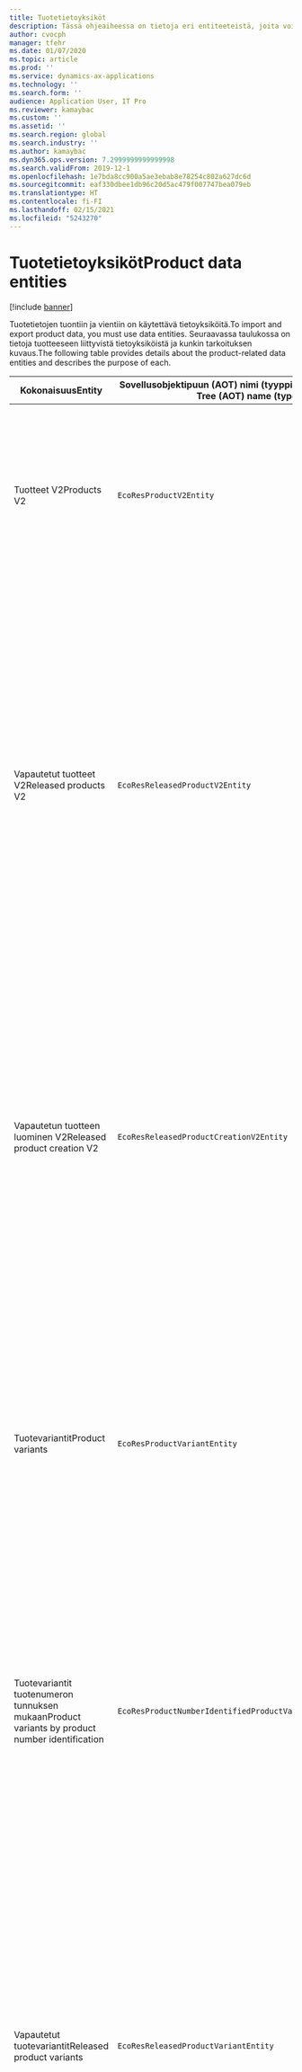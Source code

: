 ```yaml
---
title: Tuotetietoyksiköt
description: Tässä ohjeaiheessa on tietoja eri entiteeteistä, joita voidaan käyttää tuotetietojen tuontiin ja vientiin.
author: cvocph
manager: tfehr
ms.date: 01/07/2020
ms.topic: article
ms.prod: ''
ms.service: dynamics-ax-applications
ms.technology: ''
ms.search.form: ''
audience: Application User, IT Pro
ms.reviewer: kamaybac
ms.custom: ''
ms.assetid: ''
ms.search.region: global
ms.search.industry: ''
ms.author: kamaybac
ms.dyn365.ops.version: 7.2999999999999998
ms.search.validFrom: 2019-12-1
ms.openlocfilehash: 1e7bda8cc900a5ae3ebab8e78254c802a627dc6d
ms.sourcegitcommit: eaf330dbee1db96c20d5ac479f007747bea079eb
ms.translationtype: HT
ms.contentlocale: fi-FI
ms.lasthandoff: 02/15/2021
ms.locfileid: "5243270"
---
```

# <a name="product-data-entities"></a><span data-ttu-id="7e96c-103">Tuotetietoyksiköt</span><span class="sxs-lookup"><span data-stu-id="7e96c-103">Product data entities</span></span>

[!include [banner](../includes/banner.md)]

<span data-ttu-id="7e96c-104">Tuotetietojen tuontiin ja vientiin on käytettävä tietoyksiköitä.</span><span class="sxs-lookup"><span data-stu-id="7e96c-104">To import and export product data, you must use data entities.</span></span> <span data-ttu-id="7e96c-105">Seuraavassa taulukossa on tietoja tuotteeseen liittyvistä tietoyksiköistä ja kunkin tarkoituksen kuvaus.</span><span class="sxs-lookup"><span data-stu-id="7e96c-105">The following table provides details about the product-related data entities and describes the purpose of each.</span></span>

| <span data-ttu-id="7e96c-106">Kokonaisuus</span><span class="sxs-lookup"><span data-stu-id="7e96c-106">Entity</span></span> | <span data-ttu-id="7e96c-107">Sovellusobjektipuun (AOT) nimi (tyyppi)</span><span class="sxs-lookup"><span data-stu-id="7e96c-107">Application Object Tree (AOT) name (type)</span></span> | <span data-ttu-id="7e96c-108">Muistiinpanot</span><span class="sxs-lookup"><span data-stu-id="7e96c-108">Notes</span></span> |
|--------|-------------------------------------------|-------|
| <span data-ttu-id="7e96c-109">Tuotteet V2</span><span class="sxs-lookup"><span data-stu-id="7e96c-109">Products V2</span></span> | `EcoResProductV2Entity` | <span data-ttu-id="7e96c-110">Tätä entiteettiä käytetään jaettujen tuotteiden-erillisten tuotteiden ja päätuotteiden tuontiin ja vientiin.</span><span class="sxs-lookup"><span data-stu-id="7e96c-110">This entity is used to import and export shared products-distinct products and product masters.</span></span> <span data-ttu-id="7e96c-111">Se mahdollistaa päivitykset.</span><span class="sxs-lookup"><span data-stu-id="7e96c-111">It allows for updates.</span></span> <span data-ttu-id="7e96c-112">Se ei tue joukkoon perustuvia SQL-toimintoja.</span><span class="sxs-lookup"><span data-stu-id="7e96c-112">It doesn't support set-based SQL operations.</span></span> <span data-ttu-id="7e96c-113">Se on otettu käyttöön Open Data Protocolissa (OData).</span><span class="sxs-lookup"><span data-stu-id="7e96c-113">It's enabled for Open Data Protocol (OData).</span></span> |
| <span data-ttu-id="7e96c-114">Vapautetut tuotteet V2</span><span class="sxs-lookup"><span data-stu-id="7e96c-114">Released products V2</span></span> | `EcoResReleasedProductV2Entity` | <span data-ttu-id="7e96c-115">Tätä entiteettiä käytetään julkaistujen tuotteiden-erillisten tuotteiden ja päätuotteiden tuontiin ja vientiin.</span><span class="sxs-lookup"><span data-stu-id="7e96c-115">This entity is used to import and export released products-distinct products and product masters.</span></span> <span data-ttu-id="7e96c-116">Se mahdollistaa päivitykset.</span><span class="sxs-lookup"><span data-stu-id="7e96c-116">It allows for updates.</span></span> <span data-ttu-id="7e96c-117">Se edellyttää, että jaettu tuote on jo luotu.</span><span class="sxs-lookup"><span data-stu-id="7e96c-117">It requires that the shared product already be created.</span></span> <span data-ttu-id="7e96c-118">Kun uusi vapautettu tuote tuodaan, jaetun tuotteen julkaisu tapahtuu.</span><span class="sxs-lookup"><span data-stu-id="7e96c-118">When a new released product is imported, a release of the shared product occurs.</span></span> <span data-ttu-id="7e96c-119">On myös erillisiä entiteettejä, joiden avulla voidaan tuoda ja viedä vapautettuja päätuotteita ja julkaista erillisiä variantteja.</span><span class="sxs-lookup"><span data-stu-id="7e96c-119">There are also separate entities that can be used to import and export released product masters and released distinct variants.</span></span> <span data-ttu-id="7e96c-120">Tämä entiteetti ei tue joukkoon perustuvia SQL-toimintoja tai poistotoimintoja.</span><span class="sxs-lookup"><span data-stu-id="7e96c-120">This entity doesn't support set-based SQL operations or delete operations.</span></span> <span data-ttu-id="7e96c-121">Se on otettu käyttöön ODatassa.</span><span class="sxs-lookup"><span data-stu-id="7e96c-121">It's enabled for OData.</span></span> |
| <span data-ttu-id="7e96c-122">Vapautetun tuotteen luominen V2</span><span class="sxs-lookup"><span data-stu-id="7e96c-122">Released product creation V2</span></span> | `EcoResReleasedProductCreationV2Entity` | <span data-ttu-id="7e96c-123">Tätä entiteettiä käytetään, kun tuodaan jaettuja tuotteita ja vapautettuja tuotteita yhdessä vaiheessa.</span><span class="sxs-lookup"><span data-stu-id="7e96c-123">This entity is used to import shared products and released products in one step.</span></span> <span data-ttu-id="7e96c-124">Vaikka se tukee vientiä, tätä käyttöä ei suositella, koska entiteetin tarkoitus on tuotteen luonti.</span><span class="sxs-lookup"><span data-stu-id="7e96c-124">Although it supports exports, that use isn't recommended, because the purpose of the entity is product creation.</span></span> <span data-ttu-id="7e96c-125">Se ei tue päivityksiä.</span><span class="sxs-lookup"><span data-stu-id="7e96c-125">It doesn't support updates.</span></span> <span data-ttu-id="7e96c-126">Se tukee rajoitettua joukkoa kenttiä (kenttiä, jotka ovat käytettävissä tuotteen luonti -valintaikkunassa).</span><span class="sxs-lookup"><span data-stu-id="7e96c-126">It supports a limited set of fields (fields that are available in the product creation dialog box).</span></span> <span data-ttu-id="7e96c-127">Se ei tue joukkoon perustuvia SQL-toimintoja.</span><span class="sxs-lookup"><span data-stu-id="7e96c-127">It doesn't support set-based SQL operations.</span></span> <span data-ttu-id="7e96c-128">Se ei altistu ODatan kautta.</span><span class="sxs-lookup"><span data-stu-id="7e96c-128">It isn't exposed through OData.</span></span> |
| <span data-ttu-id="7e96c-129">Tuotevariantit</span><span class="sxs-lookup"><span data-stu-id="7e96c-129">Product variants</span></span> | `EcoResProductVariantEntity` | <span data-ttu-id="7e96c-130">Tätä entiteettiä käytetään jaettujen tuotevarianttien tuontiin ja vientiin.</span><span class="sxs-lookup"><span data-stu-id="7e96c-130">This entity is used to import and export shared product variants.</span></span> <span data-ttu-id="7e96c-131">Se mahdollistaa päivitykset.</span><span class="sxs-lookup"><span data-stu-id="7e96c-131">It allows for updates.</span></span> <span data-ttu-id="7e96c-132">Se edellyttää, että dimensioarvot on jo luotu.</span><span class="sxs-lookup"><span data-stu-id="7e96c-132">It requires that dimension values already be created.</span></span> <span data-ttu-id="7e96c-133">Integrointiavain on päätuote ja tuotedimensiot.</span><span class="sxs-lookup"><span data-stu-id="7e96c-133">The integration key is the product master plus product dimensions.</span></span> <span data-ttu-id="7e96c-134">Tämä yksikkö ei tue joukkoon perustuvia SQL-toimintoja.</span><span class="sxs-lookup"><span data-stu-id="7e96c-134">This entity doesn't support set-based SQL operations.</span></span> <span data-ttu-id="7e96c-135">Se on otettu käyttöön ODatassa.</span><span class="sxs-lookup"><span data-stu-id="7e96c-135">It's enabled for OData.</span></span> <span data-ttu-id="7e96c-136">Se tukee poistotoimintoja.</span><span class="sxs-lookup"><span data-stu-id="7e96c-136">It supports delete operations.</span></span> <span data-ttu-id="7e96c-137">Sitä ei voi laajentaa lisäämällä uusia tuotedimensioita.</span><span class="sxs-lookup"><span data-stu-id="7e96c-137">It can't be extended through the addition of new product dimensions.</span></span> |
| <span data-ttu-id="7e96c-138">Tuotevariantit tuotenumeron tunnuksen mukaan</span><span class="sxs-lookup"><span data-stu-id="7e96c-138">Product variants by product number identification</span></span> | `EcoResProductNumberIdentifiedProductVariantEntity` | <span data-ttu-id="7e96c-139">Tätä entiteettiä käytetään jaettujen tuotevarianttien tuontiin ja vientiin.</span><span class="sxs-lookup"><span data-stu-id="7e96c-139">This entity is used to import and export shared product variants.</span></span> <span data-ttu-id="7e96c-140">Se mahdollistaa päivitykset.</span><span class="sxs-lookup"><span data-stu-id="7e96c-140">It allows for updates.</span></span> <span data-ttu-id="7e96c-141">Se edellyttää, että dimensioarvot on jo luotu.</span><span class="sxs-lookup"><span data-stu-id="7e96c-141">It requires that dimension values already be created.</span></span> <span data-ttu-id="7e96c-142">Integrointiavain on tuotenumero (kun taas **tuotevariantit** -entiteetin integrointiavain on päätuote ja tuotedimensiot).</span><span class="sxs-lookup"><span data-stu-id="7e96c-142">The integration key is the product number (whereas the integration key for the **Product variants** entity is the product master plus product dimensions).</span></span> |
| <span data-ttu-id="7e96c-143">Vapautetut tuotevariantit</span><span class="sxs-lookup"><span data-stu-id="7e96c-143">Released product variants</span></span> | `EcoResReleasedProductVariantEntity` | <span data-ttu-id="7e96c-144">Tätä entiteettiä käytetään julkaistujen tuotevarianttien tuontiin ja vientiin.</span><span class="sxs-lookup"><span data-stu-id="7e96c-144">This entity is used to import and export released product variants.</span></span> <span data-ttu-id="7e96c-145">Se mahdollistaa päivitykset.</span><span class="sxs-lookup"><span data-stu-id="7e96c-145">It allows for updates.</span></span> <span data-ttu-id="7e96c-146">Se edellyttää, että jaettu tuotevariantti on jo luotu.</span><span class="sxs-lookup"><span data-stu-id="7e96c-146">It requires that shared product variants already be created.</span></span> <span data-ttu-id="7e96c-147">Kun uusi vapautettu tuotevariantti tuodaan, jaetun tuotevariantin julkaisu tapahtuu.</span><span class="sxs-lookup"><span data-stu-id="7e96c-147">When a new released product variant is imported, a release of the shared product variant occurs.</span></span> <span data-ttu-id="7e96c-148">Tämä yksikkö ei tue joukkoon perustuvia SQL-toimintoja.</span><span class="sxs-lookup"><span data-stu-id="7e96c-148">This entity doesn't support set-based SQL operations.</span></span> <span data-ttu-id="7e96c-149">Se on otettu käyttöön ODatassa.</span><span class="sxs-lookup"><span data-stu-id="7e96c-149">It's enabled for OData.</span></span> <span data-ttu-id="7e96c-150">Vaikka se tukee poistotoimintoja, kyseinen käyttö aiheuttaa tällä hetkellä tietojen vioittumisen, koska nykyisessä ympäristössä on virhe.</span><span class="sxs-lookup"><span data-stu-id="7e96c-150">Although it supports delete operations, that use currently causes data corruption because of a bug in the current platform.</span></span> <span data-ttu-id="7e96c-151">Tätä entiteettiä ei voi laajentaa lisäämällä uusia tuotedimensioita.</span><span class="sxs-lookup"><span data-stu-id="7e96c-151">This entity can't be extended through the addition of new product dimensions.</span></span> |
| <span data-ttu-id="7e96c-152">Vapautetut tuotevariantit tuotenumeron tunnuksen mukaan</span><span class="sxs-lookup"><span data-stu-id="7e96c-152">Released product variants by product number identification</span></span> | `EcoResProductNumberIdentifiedReleasedProductVariantEntity` | <span data-ttu-id="7e96c-153">Tämä entiteetti muistuttaa **Julkaistut tuotevariantit** -entiteettiä, mutta integrointiavain on tuotenumero eikä päätuote ja tuotedimensiot.</span><span class="sxs-lookup"><span data-stu-id="7e96c-153">This entity resembles the **Released product variants** entity, but the integration key is the product number instead of the product master plus product dimensions.</span></span> <span data-ttu-id="7e96c-154">Sitä voi laajentaa lisäämällä uusia tuotedimensioita.</span><span class="sxs-lookup"><span data-stu-id="7e96c-154">It can be extended through the addition of new product dimensions.</span></span> |
| <span data-ttu-id="7e96c-155">Myytävät vapautetut tuotteet</span><span class="sxs-lookup"><span data-stu-id="7e96c-155">Sellable released products</span></span> | `EcoResSellableReleasedProductEntity` | <span data-ttu-id="7e96c-156">Tätä entiteettiä käytetään vain myytävissä olevan tuotteen vientiin.</span><span class="sxs-lookup"><span data-stu-id="7e96c-156">This entity is used to export only sellable products.</span></span> <span data-ttu-id="7e96c-157">Myytävissä olevat tuotteet ovat tuotteita, joille on määritetty tiedot myyntitilauksessa käyttämistä varten.</span><span class="sxs-lookup"><span data-stu-id="7e96c-157">Sellable products are products that have the information that they require in order to be used in a sales order.</span></span> <span data-ttu-id="7e96c-158">Samoja sääntöjä käytetään, kun tuote tarkistetaan **Vapautetut tuoteet** -sivun **Vahvista**-toiminnon avulla.</span><span class="sxs-lookup"><span data-stu-id="7e96c-158">The same rules apply when a product is validated by using the **Validate** function on the **Released products** page.</span></span> |
| <span data-ttu-id="7e96c-159">Vapautetut erilliset tuotteet V2</span><span class="sxs-lookup"><span data-stu-id="7e96c-159">Released Distinct products V2</span></span> | `EcoResDistinctProductV2Entity` | <span data-ttu-id="7e96c-160">Tätä entiteettiä käytetään vain erillisten tuotteiden vientiin.</span><span class="sxs-lookup"><span data-stu-id="7e96c-160">This entity is used to export distinct products.</span></span> <span data-ttu-id="7e96c-161">Nämä erilliset tuotteet voivat olla tuotteita, tuotteiden alatyypin tuotteita ja kaikkia tuotevariantteja.</span><span class="sxs-lookup"><span data-stu-id="7e96c-161">Those distinct products can be products, subtype products, and product variants.</span></span> |
| <span data-ttu-id="7e96c-162">Vapautetut päätuotteet V2</span><span class="sxs-lookup"><span data-stu-id="7e96c-162">Released products masters V2</span></span> | `EcoResProductMasterV2Entity` | <span data-ttu-id="7e96c-163">Tätä entiteettiä käytetään päätuotteiden tuontiin ja vientiin.</span><span class="sxs-lookup"><span data-stu-id="7e96c-163">This entity is used to import and export product masters.</span></span> <span data-ttu-id="7e96c-164">Se ei ole käytössä tietojen hallinnassa.</span><span class="sxs-lookup"><span data-stu-id="7e96c-164">It isn't enabled for data management.</span></span> |
| <span data-ttu-id="7e96c-165">Nimike – viivakoodi</span><span class="sxs-lookup"><span data-stu-id="7e96c-165">Item - barcode</span></span> | `EcoResProductBarcodeEntityV3` | <span data-ttu-id="7e96c-166">Tätä entiteettiä käytetään vain tuotteiden vientiin ja viivakoodeihin.</span><span class="sxs-lookup"><span data-stu-id="7e96c-166">This entity is used to export products and bar codes.</span></span> <span data-ttu-id="7e96c-167">Tämä entiteetti ei salli muutosten seurantaa, päivityksiä tai poistoja.</span><span class="sxs-lookup"><span data-stu-id="7e96c-167">This entity doesn't allow change tracking, updates, or deletes.</span></span> <span data-ttu-id="7e96c-168">Viivakoodien muutosten seuranta, päivitykset tai poistot ovat mahdollisia käyttämällä **Nimike–viivakoodiliitos**-entiteettiä.</span><span class="sxs-lookup"><span data-stu-id="7e96c-168">To use change tracking, updates, or deletes on barcodes, use the **Item - barcode association** entity.</span></span> |
| <span data-ttu-id="7e96c-169">Nimike–viivakoodiliitos</span><span class="sxs-lookup"><span data-stu-id="7e96c-169">Item - barcode association</span></span> | `EcoResProductBarcodeAssociationEntity` | <span data-ttu-id="7e96c-170">Tätä entiteettiä käytetään vain tuotteiden vientiin ja viivakoodeihin.</span><span class="sxs-lookup"><span data-stu-id="7e96c-170">This entity is used to export products and bar codes.</span></span> <span data-ttu-id="7e96c-171">Sen avulla muutosten seuranta, päivitykset ja poistot ovat mahdollisia.</span><span class="sxs-lookup"><span data-stu-id="7e96c-171">It allows change tracking, updates, and deletes.</span></span> <span data-ttu-id="7e96c-172">Nimikkeen käyttö edellyttää, että *Nimike – viivakoodin parannukset* -omaisuus on oltava otettuna käyttöön [ominaisuuksien hallinnassa](../../fin-ops-core/fin-ops/get-started/feature-management/feature-management-overview.md).</span><span class="sxs-lookup"><span data-stu-id="7e96c-172">To use the entity, the feature *Item - barcode improvements* must be enabled in [feature management](../../fin-ops-core/fin-ops/get-started/feature-management/feature-management-overview.md).</span></span> <span data-ttu-id="7e96c-173">Sen yksikköavain `AssociationID` luo liitoksen viivakoodin ja tuotteen välille.</span><span class="sxs-lookup"><span data-stu-id="7e96c-173">Its entity key is `AssociationID`, which creates the association between the barcode and the product.</span></span> <span data-ttu-id="7e96c-174">Tämän avaimen tuki lisätään täyttämällä `InventitemBarcodeAssociation`-taulukkoon aiemmin luodun nimikkeen viivakoodin tiedot, kun ominaisuus otetaan käyttöön.</span><span class="sxs-lookup"><span data-stu-id="7e96c-174">To add support for this key, the table `InventitemBarcodeAssociation` will be populated for existing item barcode data when you turn on the feature.</span></span> <span data-ttu-id="7e96c-175">Taulukon täyttöön käytetään erätyötä. Jos viivakooditaulukossa on runsaasti tietueita, erätyön suorittaminen voi kestää kauan.</span><span class="sxs-lookup"><span data-stu-id="7e96c-175">The table is populated using a batch job and if your barcode table has a large number of records, it could take significant time to run the batch job.</span></span> <span data-ttu-id="7e96c-176">Tämän vuoksi ominaisuuden käyttöönotto (ja siten myös erätyön suorittaminen) kannattaa suunnittele liiketoiminnan kannalta sopivimpaan ajankohtaan.</span><span class="sxs-lookup"><span data-stu-id="7e96c-176">Therefore, we recommend that you plan to enable the feature (and therefore run the batch job) at a time that fits your business schedule.</span></span> |
| <span data-ttu-id="7e96c-177">Tuotteen elinkaaren tilat</span><span class="sxs-lookup"><span data-stu-id="7e96c-177">Product lifecycle states</span></span> | `EcoResProductLifecycleSateEntity` | <span data-ttu-id="7e96c-178">Tätä entiteettiä käytetään tuomaan ja viemään tuotteen elinkaaren eri tilat, jotka voidaan liittää tuotteeseen.</span><span class="sxs-lookup"><span data-stu-id="7e96c-178">This entity is used to import and export the different product lifecycle states that can be assigned to a product.</span></span> |

> [!NOTE]
> <span data-ttu-id="7e96c-179">Voit käyttää **Julkaistut tuotteet V2** -tietoyksikköä tuodaksesi tuotteita järjestelmään vain, jos jaettu tuote on jo luotu.</span><span class="sxs-lookup"><span data-stu-id="7e96c-179">You can use the **Released Products V2** data entity to import products into the system only if the shared product has already been created.</span></span> <span data-ttu-id="7e96c-180">Jos haluat tuoda tuotteita järjestelmään, sinun on käytettävä **tuotteen luonti** -tietoyksikköä.</span><span class="sxs-lookup"><span data-stu-id="7e96c-180">Otherwise, to import products into the system, you must use the **Product creation** data entity.</span></span>


[!INCLUDE[footer-include](../../includes/footer-banner.md)]